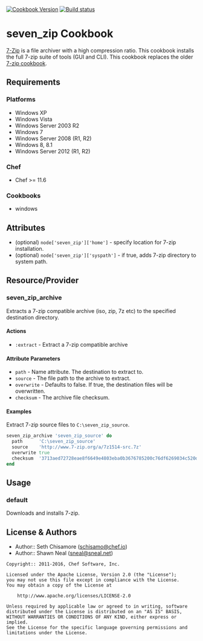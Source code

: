 [![Cookbook Version](http://img.shields.io/cookbook/v/seven_zip.svg)](https://supermarket.chef.io/cookbooks/seven_zip)
[![Build status](https://ci.appveyor.com/api/projects/status/y1lsnlkd2b3q6gfd/branch/master?svg=true)](https://ci.appveyor.com/project/ChefWindowsCookbooks65871/seven-zip/branch/master)

seven_zip Cookbook
==============
[7-Zip](http://www.7-zip.org/) is a file archiver with a high compression ratio. This cookbook installs the full 7-zip suite of tools (GUI and CLI). This cookbook replaces the older [7-zip cookbook](https://github.com/sneal/7-zip).


Requirements
------------
### Platforms
- Windows XP
- Windows Vista
- Windows Server 2003 R2
- Windows 7
- Windows Server 2008 (R1, R2)
- Windows 8, 8.1
- Windows Server 2012 (R1, R2)

### Chef
- Chef >= 11.6

### Cookbooks
- windows


Attributes
----------
- (optional) `node['seven_zip']['home']` - specify location for 7-zip installation.
- (optional) `node['seven_zip']['syspath']` - if true, adds 7-zip directory to system path.

Resource/Provider
-----------------
### seven_zip_archive

Extracts a 7-zip compatible archive (iso, zip, 7z etc) to the specified destination directory.

#### Actions
- `:extract` - Extract a 7-zip compatible archive

#### Attribute Parameters
- `path` - Name attribute. The destination to extract to.
- `source` - The file path to the archive to extract.
- `overwrite` - Defaults to false. If true, the destination files will be overwritten.
- `checksum` - The archive file checksum.

#### Examples
Extract 7-zip source files to `C:\seven_zip_source`.

```ruby
seven_zip_archive 'seven_zip_source' do
  path      'C:\seven_zip_source'
  source    'http://www.7-zip.org/a/7z1514-src.7z'
  overwrite true
  checksum  '3713aed72728eae8f6649e4803eba0b3676785200c76df6269034c520df4bbd5'
end
```

Usage
-----
### default
Downloads and installs 7-zip.

License & Authors
-----------------
- Author:: Seth Chisamore (<schisamo@chef.io>)
- Author:: Shawn Neal (<sneal@sneal.net>)

```text
Copyright:: 2011-2016, Chef Software, Inc.

Licensed under the Apache License, Version 2.0 (the "License");
you may not use this file except in compliance with the License.
You may obtain a copy of the License at

    http://www.apache.org/licenses/LICENSE-2.0

Unless required by applicable law or agreed to in writing, software
distributed under the License is distributed on an "AS IS" BASIS,
WITHOUT WARRANTIES OR CONDITIONS OF ANY KIND, either express or implied.
See the License for the specific language governing permissions and
limitations under the License.
```
